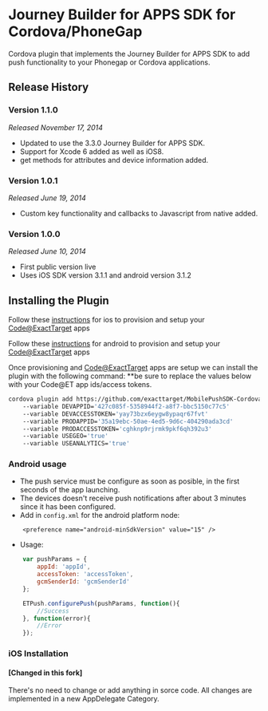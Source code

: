 # Journey Builder for APPS SDK for Cordova/PhoneGap

Cordova plugin that implements the Journey Builder for APPS SDK to add push functionality to your Phonegap or Cordova applications.

## Release History

### Version 1.1.0
_Released November 17, 2014_

* Updated to use the 3.3.0 Journey Builder for APPS SDK.
* Support for Xcode 6 added as well as iOS8.
* get methods for attributes and device information added.

### Version 1.0.1
_Released June 19, 2014_

* Custom key functionality and callbacks to Javascript from native added.

### Version 1.0.0
_Released June 10, 2014_

* First public version live
* Uses iOS SDK version 3.1.1 and android version 3.1.2

## Installing the Plugin

Follow these [instructions](https://code.exacttarget.com/mobilepush/integrating-mobilepush-sdk-your-ios-mobile-app#How) for ios to provision and setup your [Code@ExactTarget](http://code.exacttarget.com) apps

Follow these [instructions](https://code.exacttarget.com/mobilepush/integrating-mobilepush-sdk-your-android-mobile-app#How) for android to provision and setup your [Code@ExactTarget](http://code.exacttarget.com) apps

Once provisioning and [Code@ExactTarget](http://code.exacttarget.com) apps are setup we can install the plugin with the following command:
**be sure to replace the values below with your Code@ET app ids/access tokens.

```Bash
cordova plugin add https://github.com/exacttarget/MobilePushSDK-CordovaPlugin 
	--variable DEVAPPID='427c085f-5358944f2-a8f7-bbc5150c77c5' 
	--variable DEVACCESSTOKEN='yay73bzx6eygw8ypaqr67fvt'
	--variable PRODAPPID='35a19ebc-50ae-4ed5-9d6c-404290ada3cd'
	--variable PRODACCESSTOKEN='cghknp9rjrmk9pkf6qh392u3'
	--variable USEGEO='true'
	--variable USEANALYTICS='true'
```

### Android usage

* The push service must be configure as soon as posible, in the first seconds of the app launching.
* The devices doesn't receive push notifications after about 3 minutes since it has been configured.
* Add in `config.xml` for the android platform node:

```
    <preference name="android-minSdkVersion" value="15" />
```

* Usage:

```js
    var pushParams = {
        appId: 'appId',
        accessToken: 'accessToken',
        gcmSenderId: 'gcmSenderId'
    };

    ETPush.configurePush(pushParams, function(){
        //Success
    }, function(error){
        //Error
    });
```

### iOS Installation

#### [Changed in this fork]
There's no need to change or add anything in sorce code. All changes are implemented in a new AppDelegate Category.
